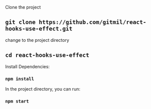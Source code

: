 
Clone the project

## `git clone https://github.com/gitmil/react-hooks-use-effect.git`

change to the project directory

## `cd react-hooks-use-effect`

Install Dependencies:

### `npm install`

In the project directory, you can run:

### `npm start`

